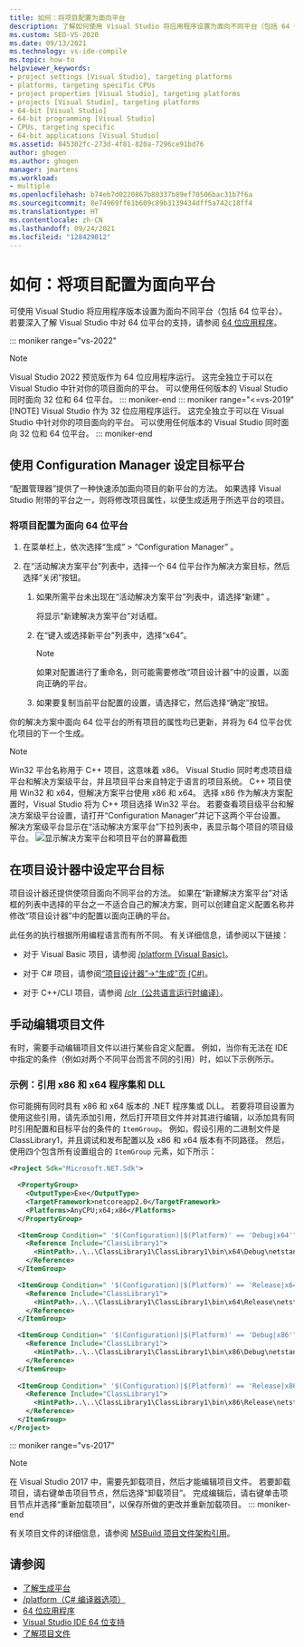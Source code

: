 ```yaml
---
title: 如何：将项目配置为面向平台
description: 了解如何使用 Visual Studio 将应用程序设置为面向不同平台（包括 64 位平台）。
ms.custom: SEO-VS-2020
ms.date: 09/13/2021
ms.technology: vs-ide-compile
ms.topic: how-to
helpviewer_keywords:
- project settings [Visual Studio], targeting platforms
- platforms, targeting specific CPUs
- project properties [Visual Studio], targeting platforms
- projects [Visual Studio], targeting platforms
- 64-bit [Visual Studio]
- 64-bit programming [Visual Studio]
- CPUs, targeting specific
- 64-bit applications [Visual Studio]
ms.assetid: 845302fc-273d-4f81-820a-7296ce91bd76
author: ghogen
ms.author: ghogen
manager: jmartens
ms.workload:
- multiple
ms.openlocfilehash: b74eb7d0220867b80337b89ef70506bac31b7f6a
ms.sourcegitcommit: 8e74969ff61b609c89b3139434dff5a742c18ff4
ms.translationtype: HT
ms.contentlocale: zh-CN
ms.lasthandoff: 09/24/2021
ms.locfileid: "128429012"
---
```

# <a name="how-to-configure-projects-to-target-platforms"></a>如何：将项目配置为面向平台

可使用 Visual Studio 将应用程序版本设置为面向不同平台（包括 64 位平台）。 若要深入了解 Visual Studio 中对 64 位平台的支持，请参阅 [64 位应用程序](/dotnet/framework/64-bit-apps)。

::: moniker range="vs-2022"
> [!NOTE]
> Visual Studio 2022 预览版作为 64 位应用程序运行。 这完全独立于可以在 Visual Studio 中针对你的项目面向的平台。 可以使用任何版本的 Visual Studio 同时面向 32 位和 64 位平台。
::: moniker-end
::: moniker range="<=vs-2019"
> [!NOTE]
> Visual Studio 作为 32 位应用程序运行。 这完全独立于可以在 Visual Studio 中针对你的项目面向的平台。 可以使用任何版本的 Visual Studio 同时面向 32 位和 64 位平台。
::: moniker-end

## <a name="target-platforms-with-the-configuration-manager"></a>使用 Configuration Manager 设定目标平台

“配置管理器”提供了一种快速添加面向项目的新平台的方法。 如果选择 Visual Studio 附带的平台之一，则将修改项目属性，以便生成适用于所选平台的项目。

### <a name="to-configure-a-project-to-target-a-64-bit-platform"></a>将项目配置为面向 64 位平台

1. 在菜单栏上，依次选择“生成” > “Configuration Manager” 。

2. 在“活动解决方案平台”列表中，选择一个 64 位平台作为解决方案目标，然后选择“关闭”按钮。

    1. 如果所需平台未出现在“活动解决方案平台”列表中，请选择“新建” 。

         将显示“新建解决方案平台”对话框。

    2. 在“键入或选择新平台”列表中，选择“x64”。

        > [!NOTE]
        > 如果对配置进行了重命名，则可能需要修改“项目设计器”中的设置，以面向正确的平台。

    3. 如果要复制当前平台配置的设置，请选择它，然后选择“确定”按钮。

你的解决方案中面向 64 位平台的所有项目的属性均已更新，并将为 64 位平台优化项目的下一个生成。

> [!NOTE]
> Win32 平台名称用于 C++ 项目，这意味着 x86。 Visual Studio 同时考虑项目级平台和解决方案级平台，并且项目平台来自特定于语言的项目系统。 C++ 项目使用 Win32 和 x64，但解决方案平台使用 x86 和 x64。 选择 x86 作为解决方案配置时，Visual Studio 将为 C++ 项目选择 Win32 平台。 若要查看项目级平台和解决方案级平台设置，请打开“Configuration Manager”并记下这两个平台设置。 解决方案级平台显示在“活动解决方案平台”下拉列表中，表显示每个项目的项目级平台。
> ![显示解决方案平台和项目平台的屏幕截图](media/project-platform-win32.png)

## <a name="target-platforms-in-the-project-designer"></a>在项目设计器中设定平台目标

项目设计器还提供使项目面向不同平台的方法。 如果在“新建解决方案平台”对话框的列表中选择的平台之一不适合自己的解决方案，则可以创建自定义配置名称并修改“项目设计器”中的配置以面向正确的平台。

此任务的执行根据所用编程语言而有所不同。 有关详细信息，请参阅以下链接：

- 对于 Visual Basic 项目，请参阅 [/platform (Visual Basic)](/dotnet/visual-basic/reference/command-line-compiler/platform)。

- 对于 C# 项目，请参阅[“项目设计器”->“生成”页 (C#)](../ide/reference/build-page-project-designer-csharp.md)。

- 对于 C++/CLI 项目，请参阅 [/clr（公共语言运行时编译）](/cpp/build/reference/clr-common-language-runtime-compilation)。

## <a name="manually-editing-the-project-file"></a>手动编辑项目文件

有时，需要手动编辑项目文件以进行某些自定义配置。 例如，当你有无法在 IDE 中指定的条件（例如对两个不同平台而言不同的引用）时，如以下示例所示。

### <a name="example-referencing-x86-and-x64-assemblies-and-dlls"></a>示例：引用 x86 和 x64 程序集和 DLL

你可能拥有同时具有 x86 和 x64 版本的 .NET 程序集或 DLL。 若要将项目设置为使用这些引用，请先添加引用，然后打开项目文件并对其进行编辑，以添加具有同时引用配置和目标平台的条件的 `ItemGroup`。  例如，假设引用的二进制文件是 ClassLibrary1，并且调试和发布配置以及 x86 和 x64 版本有不同路径。  然后，使用四个包含所有设置组合的 `ItemGroup` 元素，如下所示：

```xml
<Project Sdk="Microsoft.NET.Sdk">

  <PropertyGroup>
    <OutputType>Exe</OutputType>
    <TargetFramework>netcoreapp2.0</TargetFramework>
    <Platforms>AnyCPU;x64;x86</Platforms>
  </PropertyGroup>

  <ItemGroup Condition=" '$(Configuration)|$(Platform)' == 'Debug|x64'">
    <Reference Include="ClassLibrary1">
      <HintPath>..\..\ClassLibrary1\ClassLibrary1\bin\x64\Debug\netstandard2.0\ClassLibrary1.dll</HintPath>
    </Reference>
  </ItemGroup>

  <ItemGroup Condition=" '$(Configuration)|$(Platform)' == 'Release|x64'">
    <Reference Include="ClassLibrary1">
      <HintPath>..\..\ClassLibrary1\ClassLibrary1\bin\x64\Release\netstandard2.0\ClassLibrary1.dll</HintPath>
    </Reference>
  </ItemGroup>

  <ItemGroup Condition=" '$(Configuration)|$(Platform)' == 'Debug|x86'">
    <Reference Include="ClassLibrary1">
      <HintPath>..\..\ClassLibrary1\ClassLibrary1\bin\x86\Debug\netstandard2.0\ClassLibrary1.dll</HintPath>
    </Reference>
  </ItemGroup>
  
  <ItemGroup Condition=" '$(Configuration)|$(Platform)' == 'Release|x86'">
    <Reference Include="ClassLibrary1">
      <HintPath>..\..\ClassLibrary1\ClassLibrary1\bin\x86\Release\netstandard2.0\ClassLibrary1.dll</HintPath>
    </Reference>
  </ItemGroup>
</Project>
```

::: moniker range="vs-2017"
> [!NOTE]
> 在 Visual Studio 2017 中，需要先卸载项目，然后才能编辑项目文件。 若要卸载项目，请右键单击项目节点，然后选择“卸载项目”。 完成编辑后，请右键单击项目节点并选择“重新加载项目”，以保存所做的更改并重新加载项目。
::: moniker-end

有关项目文件的详细信息，请参阅 [MSBuild 项目文件架构引用](../msbuild/msbuild-project-file-schema-reference.md)。

## <a name="see-also"></a>请参阅

- [了解生成平台](../ide/understanding-build-platforms.md)
- [/platform（C# 编译器选项）](/dotnet/csharp/language-reference/compiler-options/platform-compiler-option)
- [64 位应用程序](/dotnet/framework/64-bit-apps)
- [Visual Studio IDE 64 位支持](../ide/visual-studio-ide-64-bit-support.md)
- [了解项目文件](/aspnet/web-forms/overview/deployment/web-deployment-in-the-enterprise/understanding-the-project-file)
